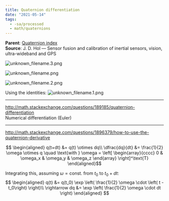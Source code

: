 ```yaml
---
title: Quaternion differentiation
date: "2021-05-14"
tags:
  - -sa/processed
  - math/quaternions
---
```


**Parent**: [Quaternion index](math/rotations/quaternion-index.md)  
**Source**: J. D. Hol — Sensor fusion and calibration of inertial sensors, vision, ultra-wideband and GPS

![unknown_filename.3.png](./_resources/Quaternion_differentiation.resources/unknown_filename.3.png)

![unknown_filename.png](./_resources/Quaternion_differentiation.resources/unknown_filename.png)

![unknown_filename.2.png](./_resources/Quaternion_differentiation.resources/unknown_filename.2.png)

Using the identities:
![unknown_filename.1.png](./_resources/Quaternion_differentiation.resources/unknown_filename.1.png)

---

<http://math.stackexchange.com/questions/189185/quaternion-differentiation>    
Numerical differentiation (Euler)

---

<http://math.stackexchange.com/questions/1896379/how-to-use-the-quaternion-derivative>

$$
\begin{aligned}
q(t+dt) &= q(t) \otimes dq\\
\dfrac{dq}{dt} &= \frac{1}{2} \omega \otimes q
	\quad \text{with }
	\omega = \left[ 
		\begin{array}{cccc}
			0 & \omega_x & \omega_y & \omega_z
		\end{array}
		\right]^\text{T}
\end{aligned}$$

Integrating this, assuming $\omega=\text{const.}$ from $t_0$ to $t_0 + dt$:
$$
\begin{aligned}
q(t) &= q(t_0) \exp \left( \frac{1}{2} \omega \cdot \left( t - t_0\right) \right)\\
\rightarrow dq &= \exp \left( \frac{1}{2} \omega \cdot dt \right)
\end{aligned}
$$


